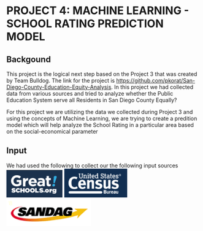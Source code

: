 # PROJECT 4: MACHINE LEARNING - SCHOOL RATING PREDICTION MODEL

## Backgound
This project is the logical next step based on the Project 3 that was created by Team Bulldog. The link for the project is https://github.com/pkorat/San-Diego-County-Education-Equity-Analysis. In this project we had collected data from various sources and tried to analyze whether the Public Education System serve all Residents in San Diego County Equally?

For this project we are utilizing the data we collected during Project 3 and using the concepts of Machine Learning, we are trying to create a predition model which will help analyze the School Rating in a particular area based on the social-economical parameter

## Input
We had used the following to collect our the following input sources
![gs](Images/gs.png) ![census](Images/census.png) ![sandag](Images/sandag.png)
